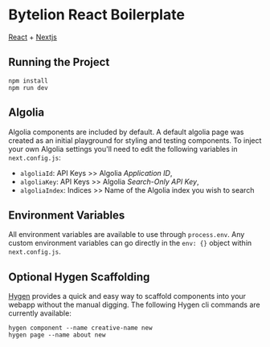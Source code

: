 # Bytelion React Boilerplate

[React](https://reactjs.org/) + [Nextjs](https://nextjs.org/)


## Running the Project

```
npm install
npm run dev
```


## Algolia

Algolia components are included by default. A default algolia page was created as an initial playground for styling and testing components. To inject your own Algolia settings you'll need to edit the following variables in `next.config.js`:

* `algoliaId`: API Keys >> Algolia _Application ID_,
* `algoliaKey`: API Keys >> Algolia _Search-Only API Key_,
* `algoliaIndex`: Indices >> Name of the Algolia index you wish to search


## Environment Variables

All environment variables are available to use through `process.env`. Any custom environment variables can go directly in the `env: {}` object within `next.config.js`.


## Optional Hygen Scaffolding

[Hygen](https://www.hygen.io/templates/) provides a quick and easy way to scaffold components into your webapp without the manual digging. The following Hygen cli commands are currently available:

```
hygen component --name creative-name new
hygen page --name about new
```
